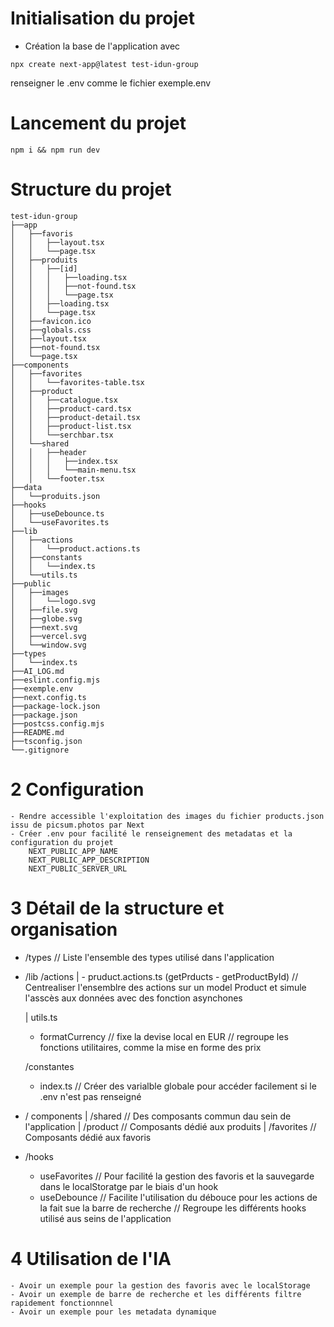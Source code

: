 # Initialisation du projet

- Création la base de l'application avec

```
npx create next-app@latest test-idun-group
```

renseigner le .env comme le fichier exemple.env

# Lancement du projet

```
npm i && npm run dev
```

# Structure du projet

```
test-idun-group
├──app
│   ├──favoris
│   │   ├──layout.tsx
│   │   └──page.tsx
│   ├──produits
│   │   ├──[id]
│   │   │   ├──loading.tsx
│   │   │   ├──not-found.tsx
│   │   │   └──page.tsx
│   │   ├──loading.tsx
│   │   └──page.tsx
│   ├──favicon.ico
│   ├──globals.css
│   ├──layout.tsx
│   ├──not-found.tsx
│   └──page.tsx
├──components
│   ├──favorites
│   │   └──favorites-table.tsx
│   ├──product
│   │   ├──catalogue.tsx
│   │   ├──product-card.tsx
│   │   ├──product-detail.tsx
│   │   ├──product-list.tsx
│   │   └──serchbar.tsx
│   └──shared
│   │   ├──header
│   │   │   ├──index.tsx
│   │   │   └──main-menu.tsx
│   │   └──footer.tsx
├──data
│   └──produits.json
├──hooks
│   ├──useDebounce.ts
│   └──useFavorites.ts
├──lib
│   ├──actions
│   │   └──product.actions.ts
│   ├──constants
│   │   └──index.ts
│   └──utils.ts
├──public
│   ├──images
│   │   └──logo.svg
│   ├──file.svg
│   ├──globe.svg
│   ├──next.svg
│   ├──vercel.svg
│   └──window.svg
├──types
│   └──index.ts
├──AI_LOG.md
├──eslint.config.mjs
├──exemple.env
├──next.config.ts
├──package-lock.json
├──package.json
├──postcss.config.mjs
├──README.md
├──tsconfig.json
└──.gitignore
```

# 2 Configuration

    - Rendre accessible l'exploitation des images du fichier products.json issu de picsum.photos par Next
    - Créer .env pour facilité le renseignement des metadatas et la configuration du projet
        NEXT_PUBLIC_APP_NAME
        NEXT_PUBLIC_APP_DESCRIPTION
        NEXT_PUBLIC_SERVER_URL

# 3 Détail de la structure et organisation

- /types
  // Liste l'ensemble des types utilisé dans l'application

- /lib
  /actions
  | - pruduct.actions.ts (getPrducts - getProductById)
  // Centrealiser l'ensemblre des actions sur un model Product et simule l'asscès aux données avec des fonction asynchones

  | utils.ts

  - formatCurrency // fixe la devise local en EUR
    // regroupe les fonctions utilitaires, comme la mise en forme des prix

  /constantes

  - index.ts
    // Créer des varialble globale pour accéder facilement si le .env n'est pas renseigné

- / components
  | /shared // Des composants commun dau sein de l'application
  | /product // Composants dédié aux produits
  | /favorites // Composants dédié aux favoris

- /hooks
  - useFavorites // Pour facilité la gestion des favoris et la sauvegarde dans le localStoratge par le biais d'un hook
  - useDebounce // Facilite l'utilisation du débouce pour les actions de la fait sue la barre de recherche
    // Regroupe les différents hooks utilisé aus seins de l'application

# 4 Utilisation de l'IA

    - Avoir un exemple pour la gestion des favoris avec le localStorage
    - Avoir un exemple de barre de recherche et les différents filtre rapidement fonctionnnel
    - Avoir un exemple pour les metadata dynamique
